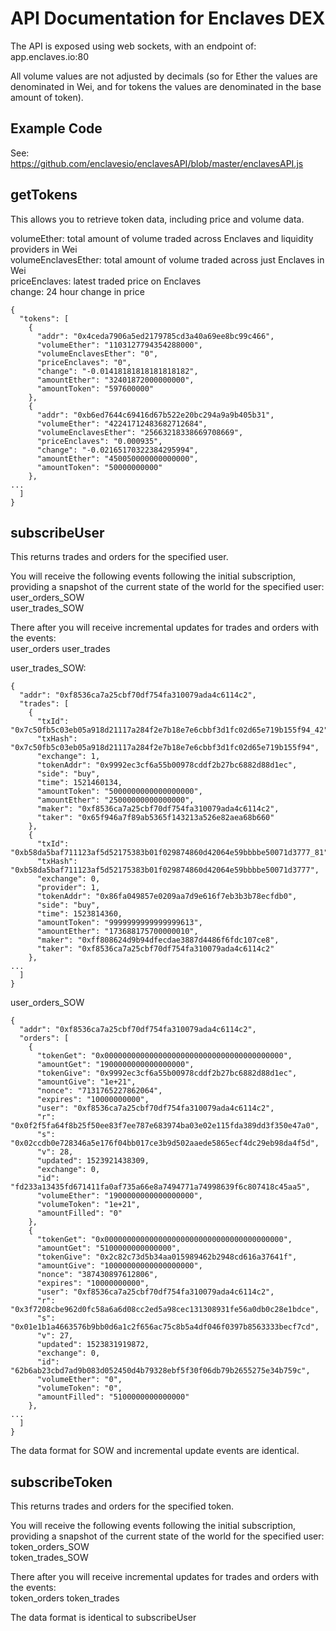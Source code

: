 # API Documentation for Enclaves DEX

The API is exposed using web sockets, with an endpoint of:  
app.enclaves.io:80

All volume values are not adjusted by decimals (so for Ether the values are denominated in Wei, and for tokens the values are denominated in the base amount of token).

## Example Code

See:  
https://github.com/enclavesio/enclavesAPI/blob/master/enclavesAPI.js

## getTokens

This allows you to retrieve token data, including price and volume data.

volumeEther: total amount of volume traded across Enclaves and liquidity providers in Wei  
volumeEnclavesEther: total amount of volume traded across just Enclaves in Wei  
priceEnclaves: latest traded price on Enclaves  
change: 24 hour change in price  

```
{
  "tokens": [
    {
      "addr": "0x4ceda7906a5ed2179785cd3a40a69ee8bc99c466",
      "volumeEther": "1103127794354288000",
      "volumeEnclavesEther": "0",
      "priceEnclaves": "0",
      "change": "-0.01418181818181818182",
      "amountEther": "32401872000000000",
      "amountToken": "597600000"
    },
    {
      "addr": "0xb6ed7644c69416d67b522e20bc294a9a9b405b31",
      "volumeEther": "42241712483682712684",
      "volumeEnclavesEther": "25663218338669708669",
      "priceEnclaves": "0.000935",
      "change": "-0.02165170322384295994",
      "amountEther": "450050000000000000",
      "amountToken": "50000000000"
    },
...
  ]
}
```

## subscribeUser

This returns trades and orders for the specified user.

You will receive the following events following the initial subscription, providing a snapshot of the current state of the world for the specified user:  
user_orders_SOW  
user_trades_SOW

There after you will receive incremental updates for trades and orders with the events:  
user_orders
user_trades

user_trades_SOW:
```
{
  "addr": "0xf8536ca7a25cbf70df754fa310079ada4c6114c2",
  "trades": [
    {
      "txId": "0x7c50fb5c03eb05a918d21117a284f2e7b18e7e6cbbf3d1fc02d65e719b155f94_42",
      "txHash": "0x7c50fb5c03eb05a918d21117a284f2e7b18e7e6cbbf3d1fc02d65e719b155f94",
      "exchange": 1,
      "tokenAddr": "0x9992ec3cf6a55b00978cddf2b27bc6882d88d1ec",
      "side": "buy",
      "time": 1521460134,
      "amountToken": "5000000000000000000",
      "amountEther": "25000000000000000",
      "maker": "0xf8536ca7a25cbf70df754fa310079ada4c6114c2",
      "taker": "0x65f946a7f89ab5365f143213a526e82aea68b660"
    },
    {
      "txId": "0xb58da5baf711123af5d52175383b01f029874860d42064e59bbbbe50071d3777_81",
      "txHash": "0xb58da5baf711123af5d52175383b01f029874860d42064e59bbbbe50071d3777",
      "exchange": 0,
      "provider": 1,
      "tokenAddr": "0x86fa049857e0209aa7d9e616f7eb3b3b78ecfdb0",
      "side": "buy",
      "time": 1523814360,
      "amountToken": "9999999999999999613",
      "amountEther": "173688175700000010",
      "maker": "0xff808624d9b94dfecdae3887d4486f6fdc107ce8",
      "taker": "0xf8536ca7a25cbf70df754fa310079ada4c6114c2"
    },
...
  ]
}
```

user_orders_SOW
```
{
  "addr": "0xf8536ca7a25cbf70df754fa310079ada4c6114c2",
  "orders": [
    {
      "tokenGet": "0x0000000000000000000000000000000000000000",
      "amountGet": "1900000000000000000",
      "tokenGive": "0x9992ec3cf6a55b00978cddf2b27bc6882d88d1ec",
      "amountGive": "1e+21",
      "nonce": "7131765227862064",
      "expires": "10000000000",
      "user": "0xf8536ca7a25cbf70df754fa310079ada4c6114c2",
      "r": "0x0f2f5fa64f8b25f50ee83f7ee787e683974ba03e02e115fda389dd3f350e47a0",
      "s": "0x02ccdb0e728346a5e176f04bb017ce3b9d502aaede5865ecf4dc29eb98da4f5d",
      "v": 28,
      "updated": 1523921438309,
      "exchange": 0,
      "id": "fd233a13435fd671411fa0af735a66e8a7494771a74998639f6c807418c45aa5",
      "volumeEther": "1900000000000000000",
      "volumeToken": "1e+21",
      "amountFilled": "0"
    },
    {
      "tokenGet": "0x0000000000000000000000000000000000000000",
      "amountGet": "5100000000000000",
      "tokenGive": "0x2c82c73d5b34aa015989462b2948cd616a37641f",
      "amountGive": "10000000000000000000",
      "nonce": "387430897612806",
      "expires": "10000000000",
      "user": "0xf8536ca7a25cbf70df754fa310079ada4c6114c2",
      "r": "0x3f7208cbe962d0fc58a6a6d08cc2ed5a98cec131308931fe56a0db0c28e1bdce",
      "s": "0x01e1b1a4663576b9bb0d6a1c2f656ac75c8b5a4df046f0397b8563333becf7cd",
      "v": 27,
      "updated": 1523831919872,
      "exchange": 0,
      "id": "62b6ab23cbd7ad9b083d052450d4b79328ebf5f30f06db79b2655275e34b759c",
      "volumeEther": "0",
      "volumeToken": "0",
      "amountFilled": "5100000000000000"
    },
...
  ]
}
```

The data format for SOW and incremental update events are identical.

## subscribeToken

This returns trades and orders for the specified token.

You will receive the following events following the initial subscription, providing a snapshot of the current state of the world for the specified user:  
token_orders_SOW  
token_trades_SOW

There after you will receive incremental updates for trades and orders with the events:  
token_orders
token_trades

The data format is identical to subscribeUser

